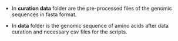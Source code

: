 

- In **curation data** folder are the pre-processed files of the genomic sequences in fasta format.


- In **data** folder is the genomic sequence of amino acids after data curation and necessary csv files for the scripts.

